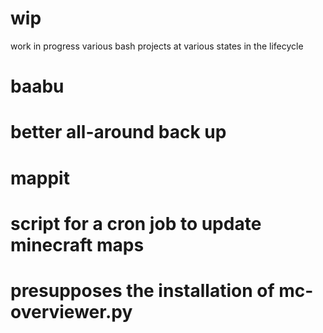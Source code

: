 # wip
work in progress
various bash projects at various states in the lifecycle

# baabu
# better all-around back up
#

# mappit
# script for a cron job to update minecraft maps
# presupposes the installation of mc-overviewer.py 
# 
